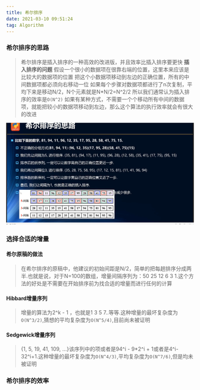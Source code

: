 ```yaml
---
title: 希尔排序
date: 2021-03-10 09:51:24
tag: Algorithm
---
```


### 希尔排序的思路
>希尔排序是插入排序的一种高效的改进版，并且效率比插入排序要更快
**插入排序的问题**
假设一个很小的数据项在很靠右端的位置，这里本来应该是比较大的数据项的位置
把这个小数据项移动到左边的正确位置，所有的中间数据项都必须向右移动一位
如果每个步骤对数据项都进行了n次复制，平均下来是移动N/2，N个元素就是N*N/2=N^2/2
所以我们通常认为插入排序的效率是`O(N^2)`
如果有某种方式，不需要一个个移动所有中间的数据项，就能把较小的数据项移动到左边，那么这个算法的执行效率就会有很大的改进

![1](/assets/AlgorithmImg/sort/shell.png "希尔排序")

### 选择合适的增量
#### 希尔原稿的做法
>在希尔排序的原稿中，他建议的初始间距是N/2，简单的把每趟排序分成两半.也就是说，对于N=100的数组，增量间隔序列为：50 25 12 6 3 1.这个方法的好处是不需要在开始排序前为找合适的增量而进行任何的计算 

#### Hibbard增量序列
>增量的算法为2^k - 1 ，也就是1 3 5 7..等等.这种增量的最坏复杂度为`O(N^3/2)`,猜想的平均复杂度为`O(N^5/4)`,目前尚未被证明

#### Sedgewick增量序列
>{1, 5, 19, 41, 109, ...}该序列中的项或者是94^i - 9*2^i + 1或者是4^i-32^i+1.这种增量的最坏复杂度为`O(N^4/3)`,平均复杂度为`O(N^7/6)`,但是均未被证明

### 希尔排序的效率